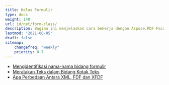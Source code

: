```yaml
---
title: Kelas Formulir
type: docs
weight: 140
url: id/net/form-class/
description: Bagian ini menjelaskan cara bekerja dengan Aspose.PDF Facades menggunakan Kelas Formulir.
lastmod: "2021-06-05"
draft: false
sitemap:
    changefreq: "weekly"
    priority: 0.7
---
```


- [Mengidentifikasi nama-nama bidang formulir](/pdf/net/identifying-form-fields-names/)
- [Meratakan Teks dalam Bidang Kotak Teks](/pdf/net/justify-text-in-a-textbox-field/)
- [Apa Perbedaan Antara XML, FDF dan XFDF](/pdf/net/whats-the-difference-between-xml-fdf-and-xfdf/)